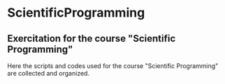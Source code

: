 # ScientificProgramming

## Exercitation for the course "Scientific Programming"

Here the scripts and codes used for the course "Scientific Programming"
are collected and organized.
